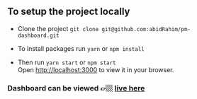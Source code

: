 ## To setup the project locally

- Clone the project `git clone git@github.com:abidRahim/pm-dashboard.git`

- To install packages run `yarn` or `npm install`

- Then run `yarn start` or `npm start` <br/>
Open [http://localhost:3000](http://localhost:3000) to view it in your browser.

### Dashboard can be viewed 👉🏼 [live here](https://amazing-twilight-b80a3d.netlify.app)
